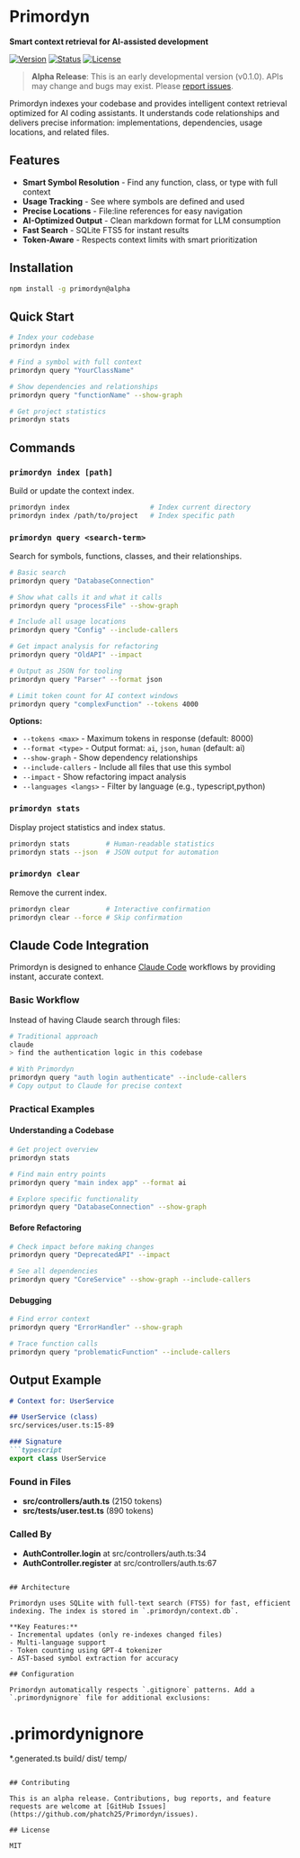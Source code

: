 # Primordyn

**Smart context retrieval for AI-assisted development**

[![Version](https://img.shields.io/badge/version-0.1.0--alpha-orange)](https://github.com/phatch25/Primordyn)
[![Status](https://img.shields.io/badge/status-alpha-yellow)](https://github.com/phatch25/Primordyn)
[![License](https://img.shields.io/badge/license-MIT-blue)](LICENSE)

> **Alpha Release**: This is an early developmental version (v0.1.0). APIs may change and bugs may exist. Please [report issues](https://github.com/phatch25/Primordyn/issues).

Primordyn indexes your codebase and provides intelligent context retrieval optimized for AI coding assistants. It understands code relationships and delivers precise information: implementations, dependencies, usage locations, and related files.

## Features

- **Smart Symbol Resolution** - Find any function, class, or type with full context
- **Usage Tracking** - See where symbols are defined and used
- **Precise Locations** - File:line references for easy navigation
- **AI-Optimized Output** - Clean markdown format for LLM consumption
- **Fast Search** - SQLite FTS5 for instant results
- **Token-Aware** - Respects context limits with smart prioritization

## Installation

```bash
npm install -g primordyn@alpha
```

## Quick Start

```bash
# Index your codebase
primordyn index

# Find a symbol with full context
primordyn query "YourClassName"

# Show dependencies and relationships
primordyn query "functionName" --show-graph

# Get project statistics
primordyn stats
```

## Commands

### `primordyn index [path]`

Build or update the context index.

```bash
primordyn index                    # Index current directory
primordyn index /path/to/project   # Index specific path
```

### `primordyn query <search-term>`

Search for symbols, functions, classes, and their relationships.

```bash
# Basic search
primordyn query "DatabaseConnection"

# Show what calls it and what it calls
primordyn query "processFile" --show-graph

# Include all usage locations
primordyn query "Config" --include-callers

# Get impact analysis for refactoring
primordyn query "OldAPI" --impact

# Output as JSON for tooling
primordyn query "Parser" --format json

# Limit token count for AI context windows
primordyn query "complexFunction" --tokens 4000
```

**Options:**
- `--tokens <max>` - Maximum tokens in response (default: 8000)
- `--format <type>` - Output format: `ai`, `json`, `human` (default: ai)
- `--show-graph` - Show dependency relationships
- `--include-callers` - Include all files that use this symbol
- `--impact` - Show refactoring impact analysis
- `--languages <langs>` - Filter by language (e.g., typescript,python)

### `primordyn stats`

Display project statistics and index status.

```bash
primordyn stats         # Human-readable statistics
primordyn stats --json  # JSON output for automation
```

### `primordyn clear`

Remove the current index.

```bash
primordyn clear         # Interactive confirmation
primordyn clear --force # Skip confirmation
```

## Claude Code Integration

Primordyn is designed to enhance [Claude Code](https://docs.anthropic.com/en/docs/claude-code) workflows by providing instant, accurate context.

### Basic Workflow

Instead of having Claude search through files:

```bash
# Traditional approach
claude
> find the authentication logic in this codebase

# With Primordyn
primordyn query "auth login authenticate" --include-callers
# Copy output to Claude for precise context
```

### Practical Examples

#### Understanding a Codebase

```bash
# Get project overview
primordyn stats

# Find main entry points
primordyn query "main index app" --format ai

# Explore specific functionality
primordyn query "DatabaseConnection" --show-graph
```

#### Before Refactoring

```bash
# Check impact before making changes
primordyn query "DeprecatedAPI" --impact

# See all dependencies
primordyn query "CoreService" --show-graph --include-callers
```

#### Debugging

```bash
# Find error context
primordyn query "ErrorHandler" --show-graph

# Trace function calls
primordyn query "problematicFunction" --include-callers
```

## Output Example

```markdown
# Context for: UserService

## UserService (class)
src/services/user.ts:15-89

### Signature
```typescript
export class UserService
```

### Found in Files
- **src/controllers/auth.ts** (2150 tokens)
- **src/tests/user.test.ts** (890 tokens)

### Called By
- **AuthController.login** at src/controllers/auth.ts:34
- **AuthController.register** at src/controllers/auth.ts:67
```

## Architecture

Primordyn uses SQLite with full-text search (FTS5) for fast, efficient indexing. The index is stored in `.primordyn/context.db`.

**Key Features:**
- Incremental updates (only re-indexes changed files)
- Multi-language support
- Token counting using GPT-4 tokenizer
- AST-based symbol extraction for accuracy

## Configuration

Primordyn automatically respects `.gitignore` patterns. Add a `.primordynignore` file for additional exclusions:

```
# .primordynignore
*.generated.ts
build/
dist/
temp/
```

## Contributing

This is an alpha release. Contributions, bug reports, and feature requests are welcome at [GitHub Issues](https://github.com/phatch25/Primordyn/issues).

## License

MIT